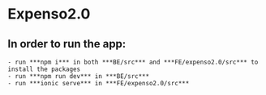 # Expenso2.0

## In order to run the app:
    - run ***npm i*** in both ***BE/src*** and ***FE/expenso2.0/src*** to install the packages
    - run ***npm run dev*** in ***BE/src***
    - run ***ionic serve*** in ***FE/expenso2.0/src***
